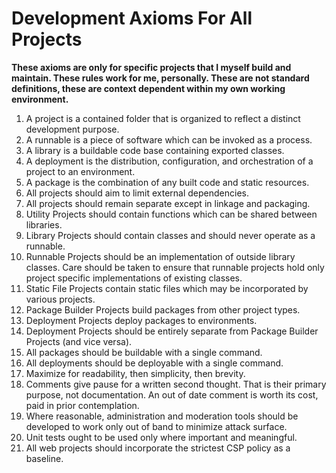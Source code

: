 # Development Axioms For All Projects

**These axioms are only for specific projects that I myself build and maintain.  These rules work for me, personally.  These are not standard definitions, these are context dependent within my own working environment.**

1. A project is a contained folder that is organized to reflect a distinct development purpose.
2. A runnable is a piece of software which can be invoked as a process.
3. A library is a buildable code base containing exported classes.
4. A deployment is the distribution, configuration, and orchestration of a project to an environment.
5. A package is the combination of any built code and static resources.
6. All projects should aim to limit external dependencies.
7. All projects should remain separate except in linkage and packaging.
8. Utility Projects should contain functions which can be shared between libraries.
9. Library Projects should contain classes and should never operate as a runnable.
10. Runnable Projects should be an implementation of outside library classes.  Care should be taken to ensure that runnable projects hold only project specific implementations of existing classes.
11. Static File Projects contain static files which may be incorporated by various projects.
12. Package Builder Projects build packages from other project types.
13. Deployment Projects deploy packages to environments.
14. Deployment Projects should be entirely separate from Package Builder Projects (and vice versa).
15. All packages should be buildable with a single command.
16. All deployments should be deployable with a single command.
17. Maximize for readability, then simplicity, then brevity.
18. Comments give pause for a written second thought.  That is their primary purpose, not documentation.  An out of date comment is worth its cost, paid in prior contemplation.
19. Where reasonable, administration and moderation tools should be developed to work only out of band to minimize attack surface.
20. Unit tests ought to be used only where important and meaningful.
21. All web projects should incorporate the strictest CSP policy as a baseline.

